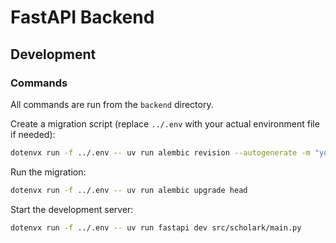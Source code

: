# FastAPI Backend

## Development

### Commands

All commands are run from the `backend` directory.

Create a migration script (replace `../.env` with your actual environment file if needed):

```bash
dotenvx run -f ../.env -- uv run alembic revision --autogenerate -m "your message"
```

Run the migration:

```bash
dotenvx run -f ../.env -- uv run alembic upgrade head
```

Start the development server:

```bash
dotenvx run -f ../.env -- uv run fastapi dev src/scholark/main.py
```
